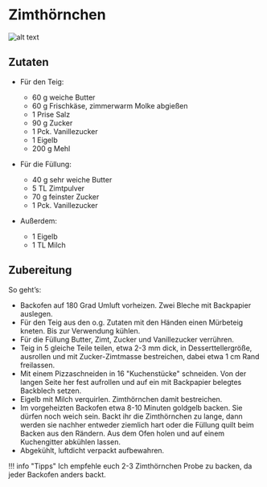 # Zimthörnchen

![alt text](../img/Zimthörnchen.png)

## Zutaten
- Für den Teig:
    - 60 g weiche Butter
    - 60 g Frischkäse, zimmerwarm Molke abgießen
    - 1 Prise Salz
    - 90 g Zucker
    - 1 Pck. Vanillezucker
    - 1 Eigelb
    - 200 g Mehl

- Für die Füllung:
    - 40 g sehr weiche Butter
    - 5 TL Zimtpulver
    - 70 g feinster Zucker
    - 1 Pck. Vanillezucker

- Außerdem:
    - 1 Eigelb
    - 1 TL Milch

## Zubereitung 
So geht’s:

- Backofen auf 180 Grad Umluft vorheizen. Zwei Bleche mit Backpapier auslegen.
- Für den Teig aus den o.g. Zutaten mit den Händen einen Mürbeteig kneten. Bis zur Verwendung kühlen.
- Für die Füllung Butter, Zimt, Zucker und Vanillezucker verrühren.
- Teig in 5 gleiche Teile teilen, etwa 2-3 mm dick, in Desserttellergröße, ausrollen und mit Zucker-Zimtmasse bestreichen, dabei etwa 1 cm Rand freilassen. 
- Mit einem Pizzaschneiden in 16 "Kuchenstücke" schneiden. Von der langen Seite her fest aufrollen und auf ein mit Backpapier belegtes Backblech setzen.
- Eigelb mit Milch verquirlen. Zimthörnchen damit bestreichen.
- Im vorgeheizten Backofen etwa 8-10 Minuten goldgelb backen. Sie dürfen noch weich sein. Backt ihr die Zimthörnchen zu lange, dann werden sie nachher entweder ziemlich hart oder die Füllung quilt beim Backen aus den Rändern. Aus dem Ofen holen und auf einem Kuchengitter abkühlen lassen.
- Abgekühlt, luftdicht verpackt aufbewahren.

!!! info "Tipps"
    Ich empfehle euch 2-3 Zimthörnchen Probe zu backen, da jeder Backofen anders backt.

